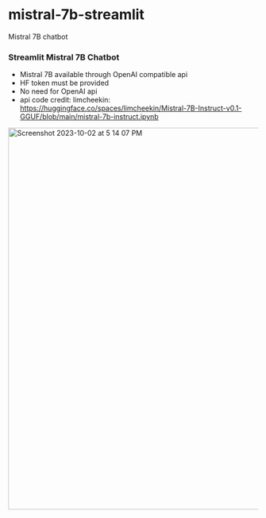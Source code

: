 # mistral-7b-streamlit
Mistral 7B chatbot

### Streamlit Mistral 7B Chatbot

- Mistral 7B available through OpenAI compatible api
- HF token must be provided
- No need for OpenAI api
- api code credit: limcheekin: https://huggingface.co/spaces/limcheekin/Mistral-7B-Instruct-v0.1-GGUF/blob/main/mistral-7b-instruct.ipynb

<img width="769" alt="Screenshot 2023-10-02 at 5 14 07 PM" src="https://github.com/majacinka/mistral-7b-streamlit/assets/39214611/99bca192-8106-4cac-ade1-b20ed6a217d9">
